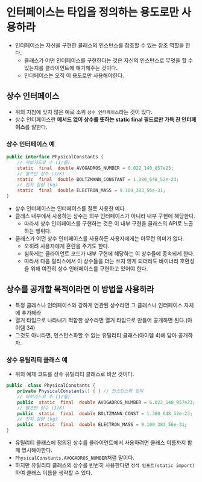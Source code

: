 # 인터페이스는 타입을 정의하는 용도로만 사용하라

- 인터페이스는 자신을 구현한 클래스의 인스턴스를 참조할 수 있는 참조 역할을 한다.
	- 클래스가 어떤 인터페이스를 구현한다는 것은 자신의 인스턴스로 무엇을 할 수 있는지를 클라이언트에 얘기해주는 것이다.
	- 인터페이스는 오직 이 용도로만 사용해야한다.

## 상수 인터페이스

- 위의 지침에 맞지 않은 예로 소위 `상수 인터페이스`라는 것이 있다.
- 상수 인터페이스란 **메서드 없이 상수를 뜻하는 static final 필드로만 가득 찬 인터페이스**를 말한다.

### 상수 인터페이스 예

```java
public interface PhysicalConstants {
	// 아보가드로 수 (1/몰)
	static  final  double AVOGADROS_NUMBER = 6.022_140_857e23;
	// 볼츠만 상수 (J/K)
	static  final  double BOLTZMANN_CONSTANT = 1.380_648_52e-23;
	// 전자 질량 (kg)
	static  final  double ELECTRON_MASS = 9.109_383_56e-31;
}
```

- 상수 인터페이스는 인터페이스를 잘못 사용한 예다.
- 클래스 내부에서 사용하는 상수는 외부 인터페이스가 아니라 내부 구현에 해당한다.
	- 따라서 상수 인터페이스를 구현하는 것은 이 내부 구현을 클래스의 API로 노출하는 행위다.
- 클래스가 어떤 상수 인터페이스를 사용하든 사용자에게는 아무런 의미가 없다.
	- 오히려 사용자에게 혼란을 주기도 한다.
	- 심하게는 클라이언트 코드가 내부 구현에 해당하는 이 상수들에 종속되게 한다.
	- 따라서 다음 릴리스에서 이 상수들을 더는 쓰지 않게 되더라도 바이너리 호환성을 위해 여전히 상수 인터페이스를 구현하고 있어야 한다.

## 상수를 공개할 목적이라면 이 방법을 사용하라

- 특정 클래스나 인터페이스와 강하게 연관된 상수라면 그 클래스나 인터페이스 자체에 추가해라
- 열거 타입으로 나타내기 적합한 상수라면 열거 타입으로 만들어 공개하면 된다.(아이템 34)
- 그것도 아니라면, 인스턴스화할 수 없는 유틸리티 클래스(아이템 4)에 담아 공개하자.

### 상수 유틸리티 클래스 예
- 위의 예제 코드를 상수 유틸리티 클래스로 바꾼 것이다.  

```java
public  class PhysicalConstants {
	private PhysicalConstants() { } // 인스턴스화 방지
	// 아보가드로 수 (1/몰)
	public  static  final  double AVOGADROS_NUMBER = 6.022_140_857e23;
	// 볼츠만 상수 (J/K)
	public  static  final  double BOLTZMANN_CONST = 1.380_648_52e-23;
	// 전자 질량 (kg)
	public  static  final  double ELECTRON_MASS = 9.109_383_56e-31;
}
```

- 유틸리티 클래스에 정의된 상수를 클라이언트에서 사용하려면 클래스 이름까지 함께 명시해야한다.
- `PhysicalConstants.AVOGADROS_NUMBER`처럼 말이다.
- 하지만 유틸리티 클래스의 상수를 빈번히 사용한다면 `정적 임포트(static import)`하여 클래스 이름을 생략할 수 있다.